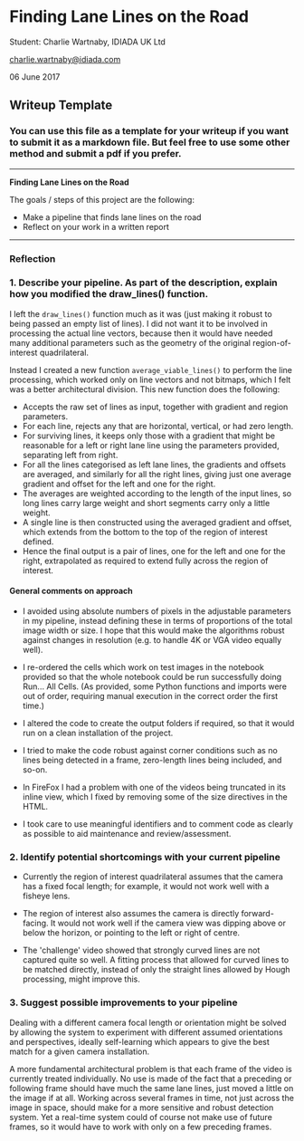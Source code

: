 # **Finding Lane Lines on the Road** 

Student: Charlie Wartnaby, IDIADA UK Ltd

<charlie.wartnaby@idiada.com>

06 June 2017

## Writeup Template

### You can use this file as a template for your writeup if you want to submit it as a markdown file. But feel free to use some other method and submit a pdf if you prefer.

---

**Finding Lane Lines on the Road**

The goals / steps of this project are the following:
* Make a pipeline that finds lane lines on the road
* Reflect on your work in a written report


[//]: # (Image References)

[image1]: ./examples/grayscale.jpg "Grayscale"

---

### Reflection

### 1. Describe your pipeline. As part of the description, explain how you modified the draw_lines() function.

I left the `draw_lines()` function much as it was (just making it robust to being passed an empty list of lines). I did not want it to be involved in processing the actual line vectors, because then it would
have needed many additional parameters such as the geometry of the original region-of-interest
quadrilateral.

Instead I created a new function `average_viable_lines()` to perform the line processing, which
worked only on line vectors and not bitmaps, which I felt was a better architectural
division. This new function does the following:
- Accepts the raw set of lines as input, together with gradient and region parameters.
- For each line, rejects any that are horizontal, vertical, or had zero length.
- For surviving lines, it keeps only those with a gradient that might be reasonable for a left or
  right lane line using the parameters provided, separating left from right.
- For all the lines categorised as left lane lines, the gradients and offsets are averaged,
  and similarly for all the right lines, giving just one average gradient and offset for the left
  and one for the right.
- The averages are weighted according to the length of the input lines, so long lines carry
  large weight and short segments carry only a little weight.
- A single line is then constructed using the averaged gradient and offset, which extends
  from the bottom to the top of the region of interest defined.
- Hence the final output is a pair of lines, one for the left and one for the right,
  extrapolated as required to extend fully across the region of interest.

#### General comments on approach

* I avoided using absolute numbers of pixels in the adjustable parameters in my pipeline,
  instead defining these in terms of proportions of the total image width or size. I hope that
  this would make the algorithms robust against changes in resolution (e.g. to handle 4K or
  VGA video equally well).
 
* I re-ordered the cells which work on test images in the notebook provided so that the
  whole notebook could be run successfully doing Run... All Cells. (As provided, some Python
  functions and imports were out of order, requiring manual execution in the correct order
  the first time.)

* I altered the code to create the output folders if required, so that it would run on
  a clean installation of the project.

* I tried to make the code robust against corner conditions such as no lines
  being detected in a frame, zero-length lines being included, and so-on.

* In FireFox I had a problem with one of the videos being truncated in its inline view,
  which I fixed by removing some of the size directives in the HTML.

* I took care to use meaningful identifiers and to comment code as clearly as possible
  to aid maintenance and review/assessment.

### 2. Identify potential shortcomings with your current pipeline

* Currently the region of interest quadrilateral assumes that the camera has a fixed
  focal length; for example, it would not work well with a fisheye lens.

* The region of interest also assumes the camera is directly forward-facing. It would
  not work well if the camera view was dipping above or below the horizon, or pointing
  to the left or right of centre.

* The 'challenge' video showed that strongly curved lines are not captured quite so
  well. A fitting process that allowed for curved lines to be matched directly, instead
  of only the straight lines allowed by Hough processing, might improve this.

### 3. Suggest possible improvements to your pipeline

Dealing with a different camera focal length or orientation might be solved by
allowing the system to experiment with different assumed orientations and perspectives,
ideally self-learning which appears to give the best match for a given camera
installation.

A more fundamental architectural problem is that each frame of the video is currently
treated individually. No use is made of the fact that a preceding or following frame
should have much the same lane lines, just moved a little on the image if at all.
Working across several frames in time, not just across the image in space, should make
for a more sensitive and robust detection system. Yet a real-time system could of course not make
use of future frames, so it would have to work with only on a few preceding frames.
